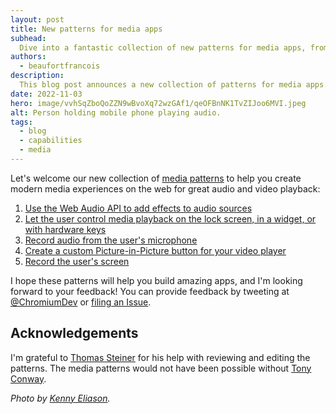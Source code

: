 ```yaml
---
layout: post
title: New patterns for media apps
subhead:
  Dive into a fantastic collection of new patterns for media apps, from grabbing the user's screen to adding video PiP mode to adding audio effects to recording from the mic to customizing media notifications.
authors:
  - beaufortfrancois
description:
  This blog post announces a new collection of patterns for media apps.
date: 2022-11-03
hero: image/vvhSqZboQoZZN9wBvoXq72wzGAf1/qeOFBnNK1TvZIJoo6MVI.jpeg
alt: Person holding mobile phone playing audio.
tags:
  - blog
  - capabilities
  - media
---
```


Let's welcome our new collection of [media patterns](/patterns/media) to help you create modern media experiences on the web for great audio and video playback:

1. [Use the Web Audio API to add effects to audio sources](/patterns/media/media-session/)
2. [Let the user control media playback on the lock screen, in a widget, or with hardware keys](/patterns/media/audio-effects/)
3. [Record audio from the user's microphone](/patterns/media/microphone-record/)
4. [Create a custom Picture-in-Picture button for your video player](/patterns/media/picture-in-picture/)
5. [Record the user's screen](/patterns/media/screen-record/)

I hope these patterns will help you build amazing apps, and I'm looking forward to your feedback! You can provide feedback by tweeting at [@ChromiumDev](https://twitter.com/ChromiumDev) or [filing an Issue](https://github.com/GoogleChrome/web.dev/issues/new/choose).

## Acknowledgements

I'm grateful to [Thomas Steiner](/authors/thomassteiner) for his help with reviewing and editing the patterns. The media patterns would not have been possible without [Tony Conway](/authors/conwayt/).

_Photo by [Kenny Eliason](https://unsplash.com/photos/plrlb68XPqI)._
